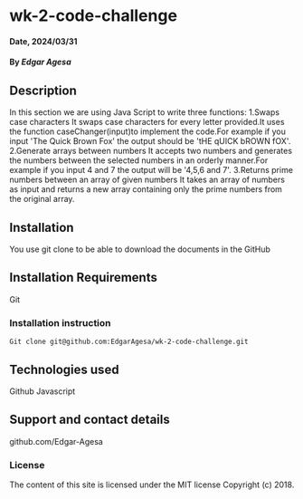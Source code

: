 # wk-2-code-challenge

#### Date, 2024/03/31

#### By *Edgar Agesa*

## Description
In this section we are using Java Script to write three functions:
1.Swaps case characters
It swaps case characters for every letter provided.It uses the function caseChanger(input)to implement the code.For example if you input 'The Quick Brown Fox' the output should be 'tHE qUICK bROWN fOX'.
2.Generate arrays between numbers
It accepts two numbers and generates the numbers between the selected numbers in an orderly manner.For example if you input 4 and 7 the output will be '4,5,6 and 7'.
3.Returns prime numbers between an array of given numbers
It takes an array of numbers as input and returns a new array containing only the prime numbers from the original array. 

## Installation
You use git clone to be able to download the documents in the GitHub

## Installation Requirements
Git

### Installation instruction
```
Git clone git@github.com:EdgarAgesa/wk-2-code-challenge.git

```

## Technologies used
Github
Javascript

## Support and contact details
github.com/Edgar-Agesa

### License
The content of this site is licensed under the MIT license
Copyright (c) 2018.

